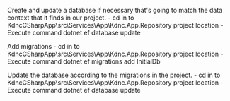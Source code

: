 Create and update a database if necessary that's going to match the data context that it finds in our project.
	- cd in to KdncCSharpApp\src\Services\App\Kdnc.App.Repository project location
	- Execute command
		dotnet ef database update

Add migrations
	- cd in to KdncCSharpApp\src\Services\App\Kdnc.App.Repository project location
	- Execute command
		dotnet ef migrations add InitialDb

Update the database according to the migrations in the project.
	- cd in to KdncCSharpApp\src\Services\App\Kdnc.App.Repository project location
	- Execute command
		dotnet ef database update

